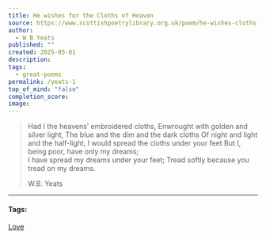 ```yaml
---
title: He wishes for the Cloths of Heaven
source: https://www.scottishpoetrylibrary.org.uk/poem/he-wishes-cloths-heaven/
author:
  - W B Yeats
published: ""
created: 2025-05-01
description: 
tags:
  - great-poems
permalink: /yeats-1
top_of_mind: "false"
completion_score: 
image:
---
```

> Had I the heavens’ embroidered cloths, 
> Enwrought with golden and silver light, 
> The blue and the dim and the dark cloths 
> Of night and light and the half-light, 
> I would spread the cloths under your feet 
> But I, being poor, have only my dreams;  
> I have spread my dreams under your feet; 
> Tread softly because you tread on my dreams.
> 
> W.B. Yeats
---

#### Tags:
[Love](https://www.scottishpoetrylibrary.org.uk/?mood=love)